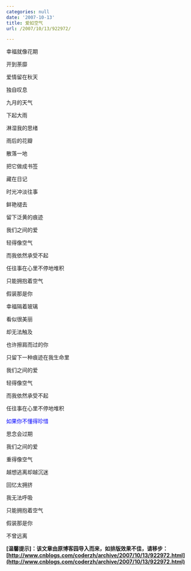 ```yaml
---
categories: null
date: '2007-10-13'
title: 爱如空气
url: /2007/10/13/922972/

---
```



幸福就像花期

开到荼靡

爱情留在秋天

独自叹息

九月的天气

下起大雨

淋湿我的思绪

雨后的花瓣

散落一地

把它做成书签

藏在日记

时光冲淡往事

鲜艳褪去

留下泛黄的痕迹

我们之间的爱

轻得像空气

而我依然承受不起

任往事在心里不停地堆积

只能拥抱着空气

假装那是你

幸福隔着玻璃

看似很美丽

却无法触及

也许擦肩而过的你

只留下一种痕迹在我生命里

我们之间的爱

轻得像空气

而我依然承受不起

任往事在心里不停地堆积

<span style="color: #0000ff">如果你不懂得珍惜

思念会过期</span>

我们之间的爱

重得像空气

越想逃离却越沉迷

回忆太拥挤

我无法呼吸

只能拥抱着空气

假装那是你

不曾远离

**[温馨提示]：该文章由原博客园导入而来，如排版效果不佳，请移步：[http://www.cnblogs.com/coderzh/archive/2007/10/13/922972.html](http://www.cnblogs.com/coderzh/archive/2007/10/13/922972.html)**